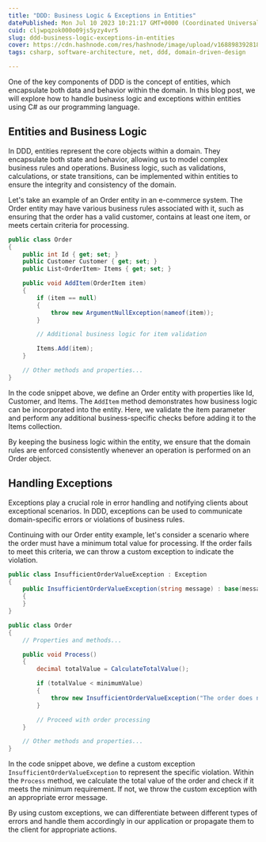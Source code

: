```yaml
---
title: "DDD: Business Logic & Exceptions in Entities"
datePublished: Mon Jul 10 2023 10:21:17 GMT+0000 (Coordinated Universal Time)
cuid: cljwpqzok000o09js5yzy4vr5
slug: ddd-business-logic-exceptions-in-entities
cover: https://cdn.hashnode.com/res/hashnode/image/upload/v1688983928181/cb9fc86f-ab8c-44ca-9927-17d29e5bd4d6.webp
tags: csharp, software-architecture, net, ddd, domain-driven-design

---
```


One of the key components of DDD is the concept of entities, which encapsulate both data and behavior within the domain. In this blog post, we will explore how to handle business logic and exceptions within entities using C# as our programming language.

## Entities and Business Logic

In DDD, entities represent the core objects within a domain. They encapsulate both state and behavior, allowing us to model complex business rules and operations. Business logic, such as validations, calculations, or state transitions, can be implemented within entities to ensure the integrity and consistency of the domain.

Let's take an example of an Order entity in an e-commerce system. The Order entity may have various business rules associated with it, such as ensuring that the order has a valid customer, contains at least one item, or meets certain criteria for processing.

```csharp
public class Order
{
    public int Id { get; set; }
    public Customer Customer { get; set; }
    public List<OrderItem> Items { get; set; }

    public void AddItem(OrderItem item)
    {
        if (item == null)
        {
            throw new ArgumentNullException(nameof(item));
        }

        // Additional business logic for item validation

        Items.Add(item);
    }

    // Other methods and properties...
}
```

In the code snippet above, we define an Order entity with properties like Id, Customer, and Items. The `AddItem` method demonstrates how business logic can be incorporated into the entity. Here, we validate the item parameter and perform any additional business-specific checks before adding it to the Items collection.

By keeping the business logic within the entity, we ensure that the domain rules are enforced consistently whenever an operation is performed on an Order object.

## Handling Exceptions

Exceptions play a crucial role in error handling and notifying clients about exceptional scenarios. In DDD, exceptions can be used to communicate domain-specific errors or violations of business rules.

Continuing with our Order entity example, let's consider a scenario where the order must have a minimum total value for processing. If the order fails to meet this criteria, we can throw a custom exception to indicate the violation.

```csharp
public class InsufficientOrderValueException : Exception
{
    public InsufficientOrderValueException(string message) : base(message)
    {
    }
}

public class Order
{
    // Properties and methods...

    public void Process()
    {
        decimal totalValue = CalculateTotalValue();

        if (totalValue < minimumValue)
        {
            throw new InsufficientOrderValueException("The order does not meet the minimum value requirement.");
        }

        // Proceed with order processing
    }

    // Other methods and properties...
}
```

In the code snippet above, we define a custom exception `InsufficientOrderValueException` to represent the specific violation. Within the `Process` method, we calculate the total value of the order and check if it meets the minimum requirement. If not, we throw the custom exception with an appropriate error message.

By using custom exceptions, we can differentiate between different types of errors and handle them accordingly in our application or propagate them to the client for appropriate actions.